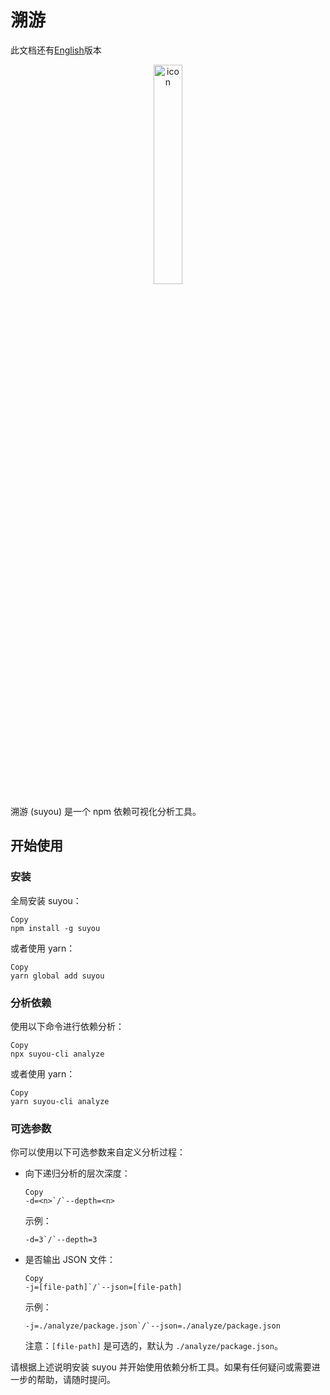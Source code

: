 # 溯游

此文档还有[English](./README.md)版本

<p align="center"> <img src="https://s2.loli.net/2023/08/29/Xcb4AKrTDE7gPfk.png " alt="icon" width="30%" /> </p>

溯游 (suyou) 是一个 npm 依赖可视化分析工具。

## 开始使用

### 安装

全局安装 suyou：

```shell
Copy
npm install -g suyou
```

或者使用 yarn：

```shell
Copy
yarn global add suyou
```

### 分析依赖

使用以下命令进行依赖分析：

```shell
Copy
npx suyou-cli analyze
```

或者使用 yarn：

```shell
Copy
yarn suyou-cli analyze
```

### 可选参数

你可以使用以下可选参数来自定义分析过程：

-   向下递归分析的层次深度：

    ```shell
    Copy
    -d=<n>`/`--depth=<n>
    ```

    示例：

    ```shell
    -d=3`/`--depth=3
    ```

-   是否输出 JSON 文件：

    ```shell
    Copy
    -j=[file-path]`/`--json=[file-path]
    ```

    示例：

    ```shell
    -j=./analyze/package.json`/`--json=./analyze/package.json
    ```

    注意：`[file-path]` 是可选的，默认为 `./analyze/package.json`。

请根据上述说明安装 suyou 并开始使用依赖分析工具。如果有任何疑问或需要进一步的帮助，请随时提问。
